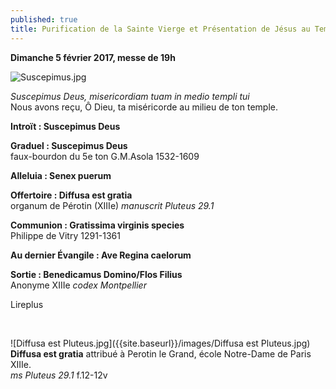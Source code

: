 ```yaml
---
published: true
title: Purification de la Sainte Vierge et Présentation de Jésus au Temple
---
```

**Dimanche 5 février 2017, messe de 19h**  

![Suscepimus.jpg]({{site.baseurl}}/images/Suscepimus.jpg)

*Suscepimus Deus, misericordiam tuam in medio templi tui*  
Nous avons reçu, Ô Dieu, ta miséricorde au milieu de ton temple.

**Introït : Suscepimus Deus**  

**Graduel : Suscepimus Deus**  
faux-bourdon du 5e ton G.M.Asola 1532-1609

**Alleluia : Senex puerum**

**Offertoire : Diffusa est gratia**  
organum de Pérotin (XIIIe) *manuscrit Pluteus 29.1*

**Communion : Gratissima virginis species**  
Philippe de Vitry 1291-1361

**Au dernier Évangile : Ave Regina caelorum**  

**Sortie : Benedicamus Domino/Flos Filius**  
Anonyme XIIIe *codex Montpellier*

Lireplus  

&nbsp;

![Diffusa est Pluteus.jpg]({{site.baseurl}}/images/Diffusa est Pluteus.jpg)  
**Diffusa est gratia** attribué à Perotin le Grand, école Notre-Dame de Paris XIIIe.  
*ms Pluteus 29.1*  f.12-12v
